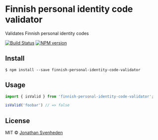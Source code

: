 # Finnish personal identity code validator

Validates Finnish personal identity codes

[![Build Status][travis-image]][travis-url]
[![NPM version][npm-image]][npm-url]


## Install

```
$ npm install --save finnish-personal-identity-code-validator
```


## Usage

```js
import { isValid } from 'finnish-personal-identity-code-validator';

isValid('foobar') // => false
```


## License

MIT © [Jonathan Svenheden](https://github.com/svenheden)

[npm-url]: https://npmjs.org/package/finnish-personal-identity-code-validator
[npm-image]: https://badge.fury.io/js/finnish-personal-identity-code-validator.svg
[travis-image]: https://travis-ci.org/svenheden/finnish-personal-identity-code-validator.svg
[travis-url]: https://travis-ci.org/svenheden/finnish-personal-identity-code-validator